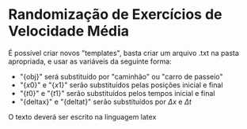 # Randomização de Exercícios de Velocidade Média

É possível criar novos "templates", basta criar um arquivo .txt na pasta apropriada, e usar as variáveis da seguinte forma:

- "{obj}" será substituído por "caminhão" ou "carro de passeio"
- "{$x0$}" e "{$x1$}" serão substituídos pelas posições inicial e final
- "{$t0$}" e "{$t1$}" serão substituídos pelos tempos inicial e final
- "{deltax}" e "{deltat}" serão substituídos por $\Delta x$ e $\Delta t$

O texto deverá ser escrito na linguagem latex
